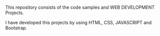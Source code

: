 This repository consists of the code samples and WEB DEVELOPMENT Projects.

I have developed this projects by using HTML, CSS, JAVASCRIPT and Bootstrap.
